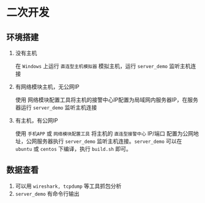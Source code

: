 # 二次开发

## 环境搭建

1. 没有主机

    在 `Windows` 上运行 `直连型主机模拟器` 模拟主机，运行 `server_demo` 监听主机连接

2. 有网络模块主机，无公网IP

    使用 网络模块配置工具将主机的接警中心IP配置为局域网内服务器IP，在服务器运行 `server_demo` 监听主机连接

3. 有主机，有公网IP

    使用 `手机APP` 或 `网络模块配置工具` 将主机的 `直连型接警中心` IP/端口 配置为公网地址，公网服务器执行 `server_demo` 监听主机连接。`server_demo` 可以在 `ubuntu` 或 `centos` 下编译，执行 `build.sh` 即可。

## 数据查看

1. 可以用 `wireshark, tcpdump` 等工具抓包分析
2. `server_demo` 有命令行输出